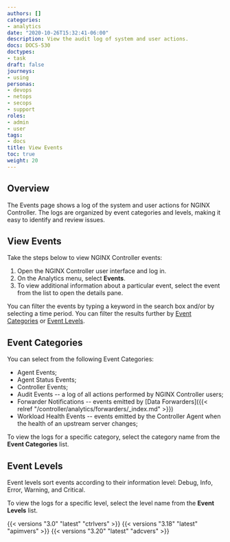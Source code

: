```yaml
---
authors: []
categories:
- analytics
date: "2020-10-26T15:32:41-06:00"
description: View the audit log of system and user actions.
docs: DOCS-530
doctypes:
- task
draft: false
journeys:
- using
personas:
- devops
- netops
- secops
- support
roles:
- admin
- user
tags:
- docs
title: View Events
toc: true
weight: 20
---
```


## Overview

The Events page shows a log of the system and user actions for NGINX Controller. The logs are organized by event categories and levels, making it easy to identify and review issues.

## View Events

Take the steps below to view NGINX Controller events:

1. Open the NGINX Controller user interface and log in.
1. On the Analytics menu, select **Events**.
1. To view additional information about a particular event, select the event from the list to open the details pane.

You can filter the events by typing a keyword in the search box and/or by selecting a time period. You can filter the results further by [Event Categories](#event-categories) or [Event Levels](#event-levels).

## Event Categories

You can select from the following Event Categories:

- Agent Events;
- Agent Status Events;
- Controller Events;
- Audit Events -- a log of all actions performed by NGINX Controller users;
- Forwarder Notifications -- events emitted by [Data Forwarders]({{< relref "/controller/analytics/forwarders/_index.md" >}})
- Workload Health Events -- events emitted by the Controller Agent when the health of an upstream server changes;

To view the logs for a specific category, select the category name from the **Event Categories** list.

## Event Levels

Event levels sort events according to their information level: Debug, Info, Error, Warning, and Critical.

To view the logs for a specific level, select the level name from the **Event Levels** list.

{{< versions "3.0" "latest" "ctrlvers" >}}
{{< versions "3.18" "latest" "apimvers" >}}
{{< versions "3.20" "latest" "adcvers" >}}
